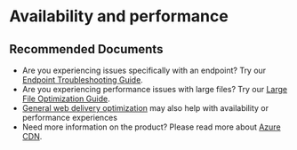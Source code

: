 <properties
	pageTitle="availability and performance other"
	description="availability and performance other"
	service="microsoft.cdn"
	resource="profiles"
	authors="karenha"
	ms.author="karenha,magattus"
	displayOrder=""
	selfHelpType="generic"
	supportTopicIds="32605815"
	resourceTags=""
	productPesIds="16975"
	cloudEnvironments="public,fairfax,mooncake"
	articleId="availability and performance other"
/>

# Availability and performance 


## **Recommended Documents**

* Are you experiencing issues specifically with an endpoint? Try our [Endpoint Troubleshooting Guide](https://docs.microsoft.com/azure/cdn/cdn-troubleshoot-endpoint).
* Are you experiencing performance issues with large files?  Try our [Large File Optimization Guide](https://docs.microsoft.com/azure/cdn/cdn-large-file-optimization).
* [General web delivery optimization](https://docs.microsoft.com/azure/cdn/cdn-optimization-overview#general-web-delivery) may also help with availability or performance experiences<br>
* Need more information on the product?  Please read more about [Azure CDN](https://docs.microsoft.com/azure/cdn/).
